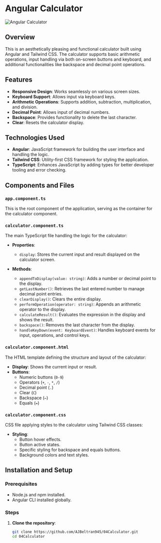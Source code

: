 # Angular Calculator

![Angular Calculator](https://github.com/your-repo-path/calculator-angular/blob/main/screenshot.png)

## Overview

This is an aesthetically pleasing and functional calculator built using Angular and Tailwind CSS. The calculator supports basic arithmetic operations, input handling via both on-screen buttons and keyboard, and additional functionalities like backspace and decimal point operations.

## Features

- **Responsive Design**: Works seamlessly on various screen sizes.
- **Keyboard Support**: Allows input via keyboard keys.
- **Arithmetic Operations**: Supports addition, subtraction, multiplication, and division.
- **Decimal Point**: Allows input of decimal numbers.
- **Backspace**: Provides functionality to delete the last character.
- **Clear**: Resets the calculator display.

## Technologies Used

- **Angular**: JavaScript framework for building the user interface and handling the logic.
- **Tailwind CSS**: Utility-first CSS framework for styling the application.
- **TypeScript**: Enhances JavaScript by adding types for better developer tooling and error checking.

## Components and Files

### `app.component.ts`

This is the root component of the application, serving as the container for the calculator component.

### `calculator.component.ts`

The main TypeScript file handling the logic for the calculator:

- **Properties**:
  - `display`: Stores the current input and result displayed on the calculator screen.

- **Methods**:
  - `appendToDisplay(value: string)`: Adds a number or decimal point to the display.
  - `getLastNumber()`: Retrieves the last entered number to manage decimal point entries.
  - `clearDisplay()`: Clears the entire display.
  - `performOperation(operator: string)`: Appends an arithmetic operator to the display.
  - `calculateResult()`: Evaluates the expression in the display and shows the result.
  - `backspace()`: Removes the last character from the display.
  - `handleKeyDown(event: KeyboardEvent)`: Handles keyboard events for input, operations, and control keys.

### `calculator.component.html`

The HTML template defining the structure and layout of the calculator:

- **Display**: Shows the current input or result.
- **Buttons**: 
  - Numeric buttons (`0-9`)
  - Operators (`+`, `-`, `*`, `/`)
  - Decimal point (`.`)
  - Clear (`C`)
  - Backspace (`←`)
  - Equals (`=`)

### `calculator.component.css`

CSS file applying styles to the calculator using Tailwind CSS classes:

- **Styling**:
  - Button hover effects.
  - Button active states.
  - Specific styling for backspace and equals buttons.
  - Background colors and text styles.

## Installation and Setup

### Prerequisites

- Node.js and npm installed.
- Angular CLI installed globally.

### Steps

1. **Clone the repository**:
   ```bash
   git clone https://github.com/AJBeltran945/04Calculator.git
   cd 04Calculator
